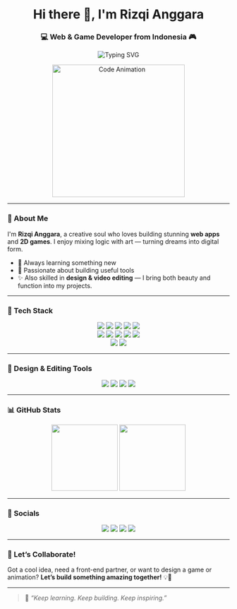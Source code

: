 <h1 align="center">Hi there 👋, I'm Rizqi Anggara</h1>
<h3 align="center">💻 Web & Game Developer from Indonesia 🎮</h3>

<p align="center">
  <img src="https://readme-typing-svg.demolab.com?font=Fira+Code&pause=1000&color=00FFAE&center=true&vCenter=true&width=450&lines=I+turn+ideas+into+awesome+code." alt="Typing SVG" />
</p>

<p align="center">
  <img src="https://media.giphy.com/media/L1R1tvI9svkIWwpVYr/giphy.gif" width="300" alt="Code Animation" />
</p>

---

### 🌟 About Me

I'm **Rizqi Anggara**, a creative soul who loves building stunning **web apps** and **2D games**. I enjoy mixing logic with art — turning dreams into digital form.

- 🚀 Always learning something new
- 🎯 Passionate about building useful tools
- ✨ Also skilled in **design & video editing** — I bring both beauty and function into my projects.

---

### 🔧 Tech Stack

<p align="center">
  <!-- Frontend -->
  <img src="https://img.shields.io/badge/HTML5-E34F26?style=for-the-badge&logo=html5&logoColor=white"/>
  <img src="https://img.shields.io/badge/CSS3-1572B6?style=for-the-badge&logo=css3&logoColor=white"/>
  <img src="https://img.shields.io/badge/JavaScript-F7DF1E?style=for-the-badge&logo=javascript&logoColor=black"/>
  <img src="https://img.shields.io/badge/Tailwind_CSS-38B2AC?style=for-the-badge&logo=tailwind-css&logoColor=white"/>
  <img src="https://img.shields.io/badge/Bootstrap-7952B3?style=for-the-badge&logo=bootstrap&logoColor=white"/>
  <br/>

  <!-- Backend -->
  <img src="https://img.shields.io/badge/PHP-777BB4?style=for-the-badge&logo=php&logoColor=white"/>
  <img src="https://img.shields.io/badge/Laravel-FF2D20?style=for-the-badge&logo=laravel&logoColor=white"/>
  <img src="https://img.shields.io/badge/MySQL-005C84?style=for-the-badge&logo=mysql&logoColor=white"/>
  <img src="https://img.shields.io/badge/SQLite-07405E?style=for-the-badge&logo=sqlite&logoColor=white"/>
  <img src="https://img.shields.io/badge/CSharp-239120?style=for-the-badge&logo=c-sharp&logoColor=white"/>
  <br/>

  <!-- CMS/Game -->
  <img src="https://img.shields.io/badge/WordPress-21759B?style=for-the-badge&logo=wordpress&logoColor=white"/>
  <img src="https://img.shields.io/badge/Unity-000000?style=for-the-badge&logo=unity&logoColor=white"/>
</p>

---

### 🎨 Design & Editing Tools

<p align="center">
  <img src="https://img.shields.io/badge/Figma-F24E1E?style=for-the-badge&logo=figma&logoColor=white"/>
  <img src="https://img.shields.io/badge/Canva-00C4CC?style=for-the-badge&logo=canva&logoColor=white"/>
  <img src="https://img.shields.io/badge/AlightMotion-1C1C1C?style=for-the-badge&logo=alightmotion&logoColor=00FFD5"/>
  <img src="https://img.shields.io/badge/CapCut-000000?style=for-the-badge&logo=capcut&logoColor=white"/>
</p>

---

### 📊 GitHub Stats

<p align="center">
  <img src="https://github-readme-stats.vercel.app/api?username=anggathestarboy&show_icons=true&theme=radical" height="150"/>
  <img src="https://github-readme-stats.vercel.app/api/top-langs/?username=anggathestarboy&layout=compact&theme=radical" height="150"/>
</p>

---

### 🔗 Socials

<p align="center">
  <a href="https://www.tiktok.com/@thisiscoldman"><img src="https://img.shields.io/badge/TikTok-black?style=for-the-badge&logo=tiktok&logoColor=white" /></a>
  <a href="https://www.instagram.com/rizzz_anggara"><img src="https://img.shields.io/badge/Instagram-E4405F?style=for-the-badge&logo=instagram&logoColor=white" /></a>
  <a href="https://x.com/ItsKingAnggara"><img src="https://img.shields.io/badge/X-1DA1F2?style=for-the-badge&logo=x&logoColor=white" /></a>
  <a href="https://www.facebook.com/riski.a.channel.3"><img src="https://img.shields.io/badge/Facebook-1877F2?style=for-the-badge&logo=facebook&logoColor=white" /></a>
</p>

---

### 🤝 Let’s Collaborate!

Got a cool idea, need a front-end partner, or want to design a game or animation?
**Let’s build something amazing together!** 💡🚀

---

> 🧠 *“Keep learning. Keep building. Keep inspiring.”*
